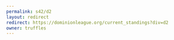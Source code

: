 ```yaml
---
permalink: s42/d2
layout: redirect
redirect: https://dominionleague.org/current_standings?div=d2
owner: truffles
---
```

